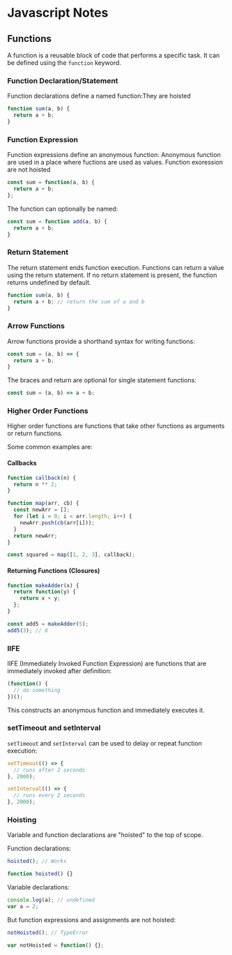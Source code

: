# Javascript Notes

## Functions
A function is a reusable block of code that performs a specific task. It can be defined using the `function` keyword.
### Function Declaration/Statement

Function declarations define a named function:They are hoisted

```js
function sum(a, b) {
  return a + b;
}
```

### Function Expression 

Function expressions define an anonymous function: Anonymous function are used in a place where fuctions are used as values. Function exoression are not hoisted

```js
const sum = function(a, b) {
  return a + b;
};
```

The function can optionally be named:

```js
const sum = function add(a, b) {
  return a + b;
}
```

### Return Statement

The return statement ends function execution.
Functions can return a value using the return statement. If no return statement is present, the function returns undefined by default.

```js
function sum(a, b) {
  return a + b; // return the sum of a and b
}
```

### Arrow Functions

Arrow functions provide a shorthand syntax for writing functions:

```js
const sum = (a, b) => {
  return a + b;
}
```

The braces and return are optional for single statement functions:

```js 
const sum = (a, b) => a + b;
```

### Higher Order Functions

Higher order functions are functions that take other functions as arguments or return functions.

Some common examples are:

#### Callbacks

```js
function callback(n) {
  return n ** 2;
}

function map(arr, cb) {
  const newArr = [];
  for (let i = 0; i < arr.length; i++) {
    newArr.push(cb(arr[i])); 
  }
  return newArr;
}

const squared = map([1, 2, 3], callback);
```

#### Returning Functions (Closures)

```js
function makeAdder(x) {
  return function(y) {
    return x + y;
  };
}

const add5 = makeAdder(5);
add5(3); // 8
```

### IIFE 

IIFE (Immediately Invoked Function Expression) are functions that are immediately invoked after definition:

```js
(function() {
  // do something
})();
```

This constructs an anonymous function and immediately executes it.

### setTimeout and setInterval

`setTimeout` and `setInterval` can be used to delay or repeat function execution:

```js
setTimeout(() => {
  // runs after 2 seconds
}, 2000); 

setInterval(() => {
  // runs every 2 seconds 
}, 2000);
```

### Hoisting

Variable and function declarations are "hoisted" to the top of scope.

Function declarations:

```js
hoisted(); // Works 

function hoisted() {}
```

Variable declarations: 

```js
console.log(a); // undefined
var a = 2;
```

But function expressions and assignments are not hoisted:

```js
notHoisted(); // TypeError

var notHoisted = function() {};
```
